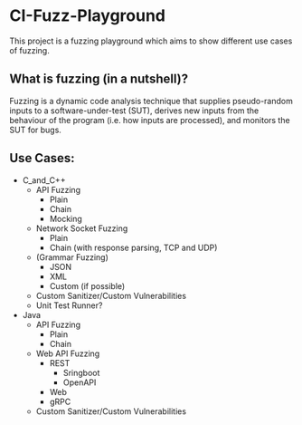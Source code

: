 # CI-Fuzz-Playground

This project is a fuzzing playground which aims to show different use cases of fuzzing.

## What is fuzzing (in a nutshell)?

Fuzzing is a dynamic code analysis technique that supplies pseudo-random inputs to a software-under-test (SUT), derives new inputs from the behaviour of the program (i.e. how inputs are processed), and monitors the SUT for bugs.

## Use Cases:

* C_and_C++
  * API Fuzzing
    * Plain
    * Chain
    * Mocking
  * Network Socket Fuzzing
    * Plain
    * Chain (with response parsing, TCP and UDP)
  * (Grammar Fuzzing)
    * JSON
    * XML
    * Custom (if possible)
  * Custom Sanitizer/Custom Vulnerabilities
  * Unit Test Runner?
* Java
  * API Fuzzing
    * Plain
    * Chain
  * Web API Fuzzing
    * REST
      * Sringboot
      * OpenAPI
    * Web
    * gRPC
  * Custom Sanitizer/Custom Vulnerabilities
